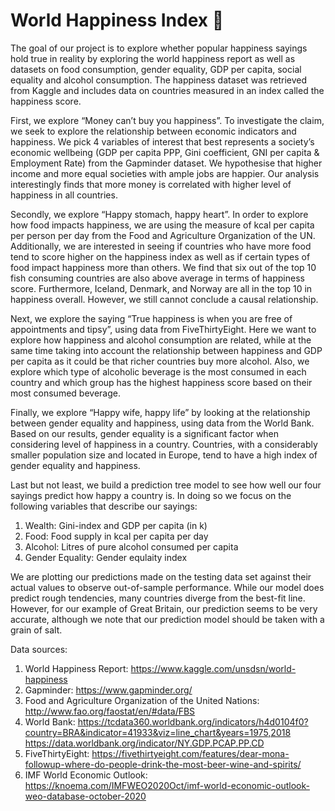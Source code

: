 # World Happiness Index :slightly_smiling_face:

The goal of our project is to explore whether popular happiness sayings hold true in reality by exploring the world happiness report as well as datasets on food consumption, gender equality, GDP per capita, social equality and alcohol consumption. The happiness dataset was retrieved from Kaggle and includes data on countries measured in an index called the happiness score.

First, we explore “Money can’t buy you happiness”. To investigate the claim, we seek to explore the relationship between economic indicators and happiness. We pick 4 variables of interest that best represents a society’s economic wellbeing (GDP per capita PPP, Gini coefficient, GNI per capita & Employment Rate) from the Gapminder dataset. We hypothesise that higher income and more equal societies with ample jobs are happier. Our analysis interestingly finds that more money is correlated with higher level of happiness in all countries.

Secondly, we explore “Happy stomach, happy heart”. In order to explore how food impacts happiness, we are using the measure of kcal per capita per person per day from the Food and Agriculture Organization of the UN. Additionally, we are interested in seeing if countries who have more food tend to score higher on the happiness index as well as if certain types of food impact happiness more than others. We find that six out of the top 10 fish consuming countries are also above average in terms of happiness score. Furthermore, Iceland, Denmark, and Norway are all in the top 10 in happiness overall. However, we still cannot conclude a causal relationship.

Next, we explore the saying “True happiness is when you are free of appointments and tipsy”, using data from FiveThirtyEight.  Here we want to explore how happiness and alcohol consumption are related, while at the same time taking into account the relationship between happiness and GDP per capita as it could be that richer countries buy more alcohol. Also, we explore which type of alcoholic beverage is the most consumed in each country and which group has the highest happiness score based on their most consumed beverage.

Finally, we explore “Happy wife, happy life” by looking at the relationship between gender equality and happiness, using data from the World Bank. Based on our results, gender equality is a significant factor when considering level of happiness in a country. Countries, with a considerably smaller population size and located in Europe, tend to have a high index of gender equality and happiness.

Last but not least, we build a prediction tree model to see how well our four sayings predict how happy a country is. In doing so we focus on the following variables that describe our sayings:

1) Wealth: Gini-index and GDP per capita (in k)
2) Food: Food supply in kcal per capita per day
3) Alcohol: Litres of pure alcohol consumed per capita
4) Gender Equality: Gender equlaity index

We are plotting our predictions made on the testing data set against their actual values to observe out-of-sample performance. While our model does predict rough tendencies, many countries diverge from the best-fit line. However, for our example of Great Britain, our prediction seems to be very accurate, although we note that our prediction model should be taken with a grain of salt.


Data sources: 
1. World Happiness Report: https://www.kaggle.com/unsdsn/world-happiness
2. Gapminder: https://www.gapminder.org/
3. Food and Agriculture Organization of the United Nations: http://www.fao.org/faostat/en/#data/FBS
4. World Bank: https://tcdata360.worldbank.org/indicators/h4d0104f0?country=BRA&indicator=41933&viz=line_chart&years=1975,2018
https://data.worldbank.org/indicator/NY.GDP.PCAP.PP.CD
5. FiveThirtyEight: https://fivethirtyeight.com/features/dear-mona-followup-where-do-people-drink-the-most-beer-wine-and-spirits/
6. IMF World Economic Outlook: 
https://knoema.com/IMFWEO2020Oct/imf-world-economic-outlook-weo-database-october-2020





